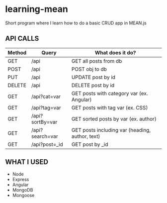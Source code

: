 # learning-mean

Short program where I learn how to do a basic CRUD app in MEAN.js

## API CALLS

| Method  | Query             | What does it do?                                | 
|---------|-------------------|--------------------------------------------------
| GET 		| /api 							| GET all posts from db                           | 
| POST		| /api 							| POST obj to db                                  | 
| PUT 		| /api 							| UPDATE post by id                               | 
| DELETE	| /api 							| DELETE post by id                               | 
| GET			| /api?cat=var 			| GET posts with category var (ex. Angular)       | 
| GET			| /api?tag=var 			| GET posts with tag var (ex. CSS)                | 
| GET			| /api?sortBy=var 	| GET sorted posts by var (ex. author)            | 
| GET			| /api?search=var 	| GET posts including var (heading, author, text) |
| GET			| /api?post=_id 		| GET post by _id 																|

## WHAT I USED

* Node
* Express
* Angular
* MongoDB
* Mongoose
